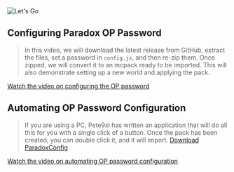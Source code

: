<img src="https://i.imgur.com/oi5NwOp.png" alt="Let's Go">

## Configuring Paradox OP Password

> In this video, we will download the latest release from GitHub, extract the files, set a password in `config.js`, and then re-zip them. Once zipped, we will convert it to an mcpack ready to be imported. This will also demonstrate setting up a new world and applying the pack.

[Watch the video on configuring the OP password](Media/OPpassword.mp4 ":include :type=video controls width=100%")

## Automating OP Password Configuration

> If you are using a PC, Pete9xi has written an application that will do all this for you with a single click of a button. Once the pack has been created, you can double click it, and it will import.
> <a href="https://github.com/Pete9xi/ParadoxConfig/releases/download/v1.0.2/ParadoxConfig-v1.0.0.2.zip">Download ParadoxConfig</a>

[Watch the video on automating OP password configuration](Media/ParadoxConfig.mp4 ":include :type=video controls width=100%")
